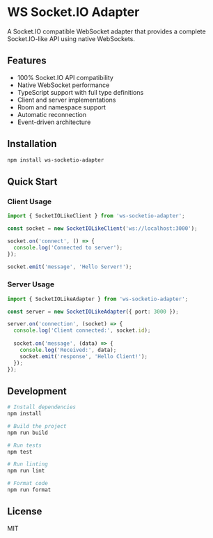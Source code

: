 # WS Socket.IO Adapter

A Socket.IO compatible WebSocket adapter that provides a complete Socket.IO-like API using native WebSockets.

## Features

- 100% Socket.IO API compatibility
- Native WebSocket performance
- TypeScript support with full type definitions
- Client and server implementations
- Room and namespace support
- Automatic reconnection
- Event-driven architecture

## Installation

```bash
npm install ws-socketio-adapter
```

## Quick Start

### Client Usage

```typescript
import { SocketIOLikeClient } from 'ws-socketio-adapter';

const socket = new SocketIOLikeClient('ws://localhost:3000');

socket.on('connect', () => {
  console.log('Connected to server');
});

socket.emit('message', 'Hello Server!');
```

### Server Usage

```typescript
import { SocketIOLikeAdapter } from 'ws-socketio-adapter';

const server = new SocketIOLikeAdapter({ port: 3000 });

server.on('connection', (socket) => {
  console.log('Client connected:', socket.id);
  
  socket.on('message', (data) => {
    console.log('Received:', data);
    socket.emit('response', 'Hello Client!');
  });
});
```

## Development

```bash
# Install dependencies
npm install

# Build the project
npm run build

# Run tests
npm test

# Run linting
npm run lint

# Format code
npm run format
```

## License

MIT